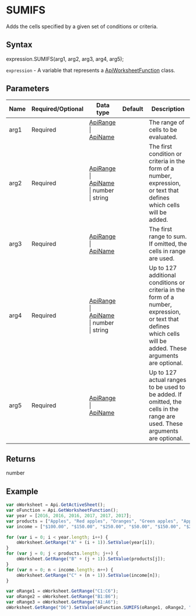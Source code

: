 # SUMIFS

Adds the cells specified by a given set of conditions or criteria.

## Syntax

expression.SUMIFS(arg1, arg2, arg3, arg4, arg5);

`expression` - A variable that represents a [ApiWorksheetFunction](../ApiWorksheetFunction.md) class.

## Parameters

| **Name** | **Required/Optional** | **Data type** | **Default** | **Description** |
| ------------- | ------------- | ------------- | ------------- | ------------- |
| arg1 | Required | [ApiRange](../../ApiRange/ApiRange.md) &#124; [ApiName](../../ApiName/ApiName.md) |  | The range of cells to be evaluated. |
| arg2 | Required | [ApiRange](../../ApiRange/ApiRange.md) &#124; [ApiName](../../ApiName/ApiName.md) &#124; number &#124; string |  | The first condition or criteria in the form of a number, expression, or text that defines which cells will be added. |
| arg3 | Required | [ApiRange](../../ApiRange/ApiRange.md) &#124; [ApiName](../../ApiName/ApiName.md) |  | The first range to sum. If omitted, the cells in range are used. |
| arg4 | Required | [ApiRange](../../ApiRange/ApiRange.md) &#124; [ApiName](../../ApiName/ApiName.md) &#124; number &#124; string |  | Up to 127 additional conditions or criteria in the form of a number, expression, or text that defines which cells will be added. These arguments are optional. |
| arg5 | Required | [ApiRange](../../ApiRange/ApiRange.md) &#124; [ApiName](../../ApiName/ApiName.md) |  | Up to 127 actual ranges to be used to be added. If omitted, the cells in the range are used. These arguments are optional. |

## Returns

number

## Example



```javascript
var oWorksheet = Api.GetActiveSheet();
var oFunction = Api.GetWorksheetFunction();
var year = [2016, 2016, 2016, 2017, 2017, 2017];
var products = ["Apples", "Red apples", "Oranges", "Green apples", "Apples", "Bananas"];
var income = ["$100.00", "$150.00", "$250.00", "$50.00", "$150.00", "$200.00"];

for (var i = 0; i < year.length; i++) {
    oWorksheet.GetRange("A" + (i + 1)).SetValue(year[i]);
}
for (var j = 0; j < products.length; j++) {
    oWorksheet.GetRange("B" + (j + 1)).SetValue(products[j]);
}
for (var n = 0; n < income.length; n++) {
    oWorksheet.GetRange("C" + (n + 1)).SetValue(income[n]);
}

var oRange1 = oWorksheet.GetRange("C1:C6");
var oRange2 = oWorksheet.GetRange("B1:B6");
var oRange3 = oWorksheet.GetRange("A1:A6");
oWorksheet.GetRange("D6").SetValue(oFunction.SUMIFS(oRange1, oRange2, "*Apples", oRange3, 2016));
```
